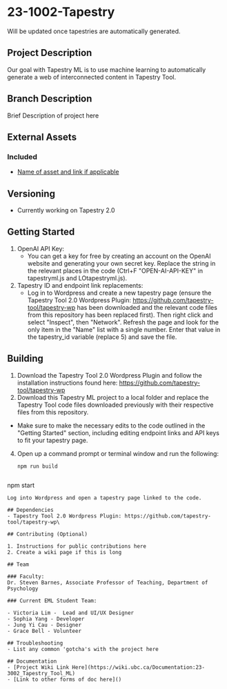 # 23-1002-Tapestry

Will be updated once tapestries are automatically generated. 

## Project Description
Our goal with Tapestry ML is to use machine learning to automatically generate a web of interconnected content in Tapestry Tool. 

## Branch Description
Brief Description of project here

## External Assets

### Included
- [Name of asset and link if applicable](https://www.google.com)

## Versioning
- Currently working on Tapestry 2.0 

## Getting Started

1. OpenAI API Key:
   - You can get a key for free by creating an account on the OpenAI website and generating your own secret key. Replace the string in the relevant places in the code (Ctrl+F "OPEN-AI-API-KEY" in tapestryml.js and LOtapestryml.js).
3. Tapestry ID and endpoint link replacements:
   - Log in to Wordpress and create a new tapestry page (ensure the Tapestry Tool 2.0 Wordpress Plugin: https://github.com/tapestry-tool/tapestry-wp has been downloaded and the relevant code files from this repository has been replaced first). Then right click and select "Inspect", then "Network". Refresh the page and look for the only item in the "Name" list with a single number. Enter that value in the tapestry_id variable (replace 5) and save the file.

## Building

1. Download the Tapestry Tool 2.0 Wordpress Plugin and follow the installation instructions found here: https://github.com/tapestry-tool/tapestry-wp 
2. Download this Tapestry ML project to a local folder and replace the Tapestry Tool code files downloaded previously with their respective files from this repository.
  - Make sure to make the necessary edits to the code outlined in the "Getting Started" section, including editing endpoint links and API keys to fit your tapestry page.
4. Open up a command prompt or terminal window and run the following:
   ```
   npm run build
```
```
   npm start
   ```
   Log into Wordpress and open a tapestry page linked to the code. 

## Dependencies
- Tapestry Tool 2.0 Wordpress Plugin: https://github.com/tapestry-tool/tapestry-wp\

## Contributing (Optional) 

1. Instructions for public contributions here
2. Create a wiki page if this is long

## Team

### Faculty:
Dr. Steven Barnes, Associate Professor of Teaching, Department of Psychology

### Current EML Student Team:

- Victoria Lim -  Lead and UI/UX Designer
- Sophia Yang - Developer
- Jung Yi Cau - Designer
- Grace Bell - Volunteer 

## Troubleshooting
- List any common 'gotcha's with the project here

## Documentation
- [Project Wiki Link Here](https://wiki.ubc.ca/Documentation:23-3002_Tapestry_Tool_ML)
- [Link to other forms of doc here]()
